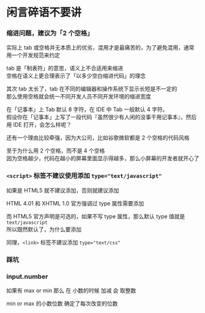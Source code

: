 # 闲言碎语不要讲

### 缩进问题，建议为「2 个空格」

实际上 tab 或空格并无本质上的优劣，混用才是最痛苦的，为了避免混用，通常用一个开发规范来约定

tab 是「制表符」的意思，语义上不合适用来缩进  
空格在语义上更合理表示了「以多少空白缩进代码」的理念

其次 tab 太长了，tab 在不同的编辑器和操作系统下显示长短是不一定的  
那么使用空格就会统一不同开发人员不同开发环境的缩进宽度

在「记事本」上 Tab 默认 8 字符，在 IDE 中 Tab 一般默认 4 字符。  
假设你在「记事本」上写了一段代码『虽然很少有人闲的没事干用记事本』，然后用 IDE 打开，会怎么样呢？

还有一个理由比较牵强，因为大公司，比如谷歌微软都是 2 个空格的代码风格

至于为什么用 2 个空格，而不是 4 个空格  
因为空格越少，代码在越小的屏幕里面显示得越多，那么小屏幕的开发者就开心了

### `<script>` 标签不建议使用添加 `type="text/javascript"`

如果是 HTML5 就不建议添加，否则就建议添加

HTML 4.01 和 XHTML 1.0 官方强调过 type 属性需要添加

而 HTML5 官方声明是可选的，如果不写 type 属性，那么默认 type 值就是 `text/javascript`  
所以既然默认了，为什么要添加

同理，`<link>` 标签不建议添加 `type="text/css"`


### 踩坑

### input.number

如果有 max or min 那么 在 小数的时候 加减 会 取整数

min or max 的小数位数 确定了每次改变的位数
